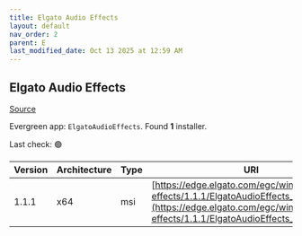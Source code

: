 ```yaml
---
title: Elgato Audio Effects
layout: default
nav_order: 2
parent: E
last_modified_date: Oct 13 2025 at 12:59 AM
---
```


## Elgato Audio Effects

[Source](https://www.elgato.com/)

Evergreen app: `ElgatoAudioEffects`. Found **1** installer.

Last check: 🟢

| Version | Architecture | Type | URI                                                                                                                                                                                |
| ------- | ------------ | ---- | ---------------------------------------------------------------------------------------------------------------------------------------------------------------------------------- |
| 1.1.1   | x64          | msi  | [https://edge.elgato.com/egc/windows/audio-effects/1.1.1/ElgatoAudioEffects_1.1.1.80.msi](https://edge.elgato.com/egc/windows/audio-effects/1.1.1/ElgatoAudioEffects_1.1.1.80.msi) |
